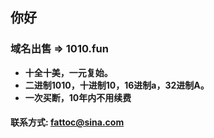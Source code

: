## 你好

### 域名出售 => 1010.fun

- **十全十美，一元复始。**
- **二进制1010，十进制10，16进制a，32进制A。**
- **一次买断，10年内不用续费**

#### 联系方式: fattoc@sina.com

